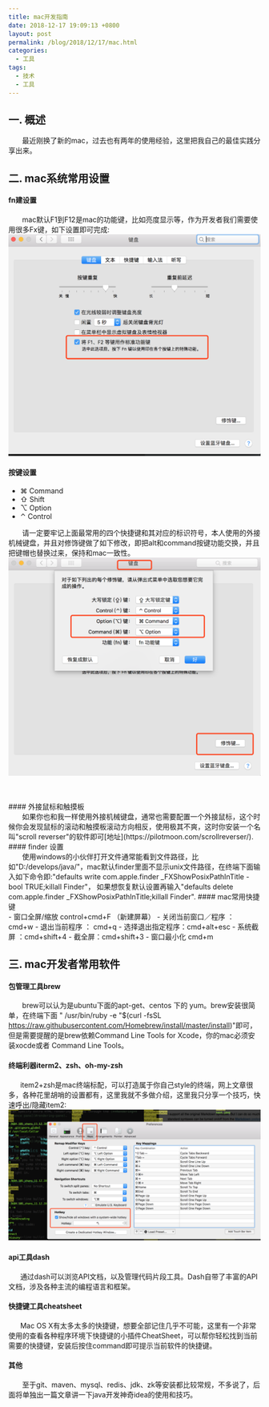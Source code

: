 ```yaml
---
title: mac开发指南
date: 2018-12-17 19:09:13 +0800
layout: post
permalink: /blog/2018/12/17/mac.html
categories:
  - 工具
tags:
  - 技术
  - 工具
---
```

## 一. 概述
&nbsp; &nbsp; &nbsp;&nbsp;  最近刚换了新的mac，过去也有两年的使用经验，这里把我自己的最佳实践分享出来。

## 二. mac系统常用设置

#### fn建设置 
 &nbsp;&nbsp; &nbsp; &nbsp;  mac默认F1到F12是mac的功能键，比如亮度显示等，作为开发者我们需要使用很多Fx键，如下设置即可完成: <br />
   ![](/images/mac/Fn.png)

#### 按键设置 <br />

- ⌘ Command
- ⇧ Shift
- ⌥ Option        
- ⌃ Control

&nbsp;&nbsp; &nbsp; &nbsp; 请一定要牢记上面最常用的四个快捷键和其对应的标识符号，本人使用的外接机械键盘，并且对修饰键做了如下修改，即把alt和command按键功能交换，并且把键帽也替换过来，保持和mac一致性。 <br />
 ![](/images/mac/keyword.png)

 <br />
 <br />
#### 外接鼠标和触摸板
<br />
&nbsp;&nbsp; &nbsp; &nbsp; 如果你也和我一样使用外接机械键盘，通常也需要配置一个外接鼠标，这个时候你会发现鼠标的滚动和触摸板滚动方向相反，使用极其不爽，这时你安装一个名叫"scroll reverser"的软件即可[地址](https://pilotmoon.com/scrollreverser/).
<br />
#### finder 设置 <br />
&nbsp;&nbsp; &nbsp; &nbsp; 使用windows的小伙伴打开文件通常能看到文件路径，比如"D:/develops/java/"，mac默认finder里面不显示unix文件路径，在终端下面输入如下命令即:"defaults write com.apple.finder _FXShowPosixPathInTitle -bool TRUE;killall Finder"， 如果想恢复默认设置再输入"defaults delete com.apple.finder _FXShowPosixPathInTitle;killall Finder".
#### mac常用快捷键 <br />
- 窗口全屏/缩放 control+cmd+F （新建屏幕）
- 关闭当前窗口／程序 ：  cmd+w
- 退出当前程序   ： cmd+q
- 选择退出指定程序：cmd+alt+esc
- 系统截屏 ：cmd+shift+4
- 截全屏：cmd+shift+3
- 窗口最小化 cmd+m

## 三. mac开发者常用软件 <br />
#### 包管理工具brew  <br />
&nbsp;&nbsp; &nbsp; &nbsp; brew可以认为是ubuntu下面的apt-get、centos 下的 yum。brew安装很简单，在终端下面 " /usr/bin/ruby -e "$(curl -fsSL https://raw.githubusercontent.com/Homebrew/install/master/install)"即可，但是需要提醒的是brew依赖Command Line Tools for Xcode，你的mac必须安装xocde或者 Command Line Tools。
#### 终端利器iterm2、zsh、oh-my-zsh
&nbsp; &nbsp;&nbsp; &nbsp;item2+zsh是mac终端标配，可以打造属于你自己style的终端，网上文章很多，各种花里胡哨的设置都有，这里我就不多做介绍，这里我只分享一个技巧，快速呼出/隐藏item2:
 ![](/images/mac/iterm2.png)

####  api工具dash <br />
&nbsp; &nbsp; &nbsp;&nbsp;通过dash可以浏览API文档，以及管理代码片段工具。Dash自带了丰富的API文档，涉及各种主流的编程语言和框架。

#### 快捷键工具cheatsheet <br />

&nbsp;&nbsp; &nbsp; &nbsp;Mac OS X有太多太多的快捷键，想要全部记住几乎不可能，这里有一个非常使用的查看各种程序环境下快捷键的小插件CheatSheet，可以帮你轻松找到当前需要的快捷键，安装后按住command即可提示当前软件的快捷键。
<br />
#### 其他 <br />
&nbsp;&nbsp; &nbsp; &nbsp; 至于git、maven、mysql、redis、jdk、zk等安装都比较常规，不多说了，后面将单独出一篇文章讲一下java开发神奇idea的使用和技巧。


 
